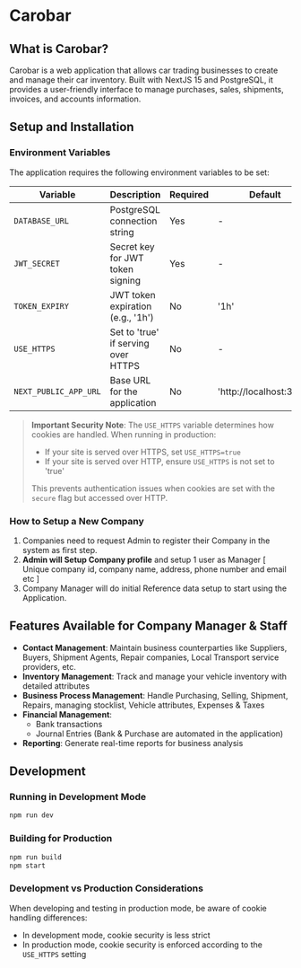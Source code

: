 # Carobar

## What is Carobar?

Carobar is a web application that allows car trading businesses to create and manage their car inventory. Built with NextJS 15 and PostgreSQL, it provides a user-friendly interface to manage purchases, sales, shipments, invoices, and accounts information.

## Setup and Installation

### Environment Variables

The application requires the following environment variables to be set:

| Variable              | Description                         | Required | Default                 |
| --------------------- | ----------------------------------- | -------- | ----------------------- |
| `DATABASE_URL`        | PostgreSQL connection string        | Yes      | -                       |
| `JWT_SECRET`          | Secret key for JWT token signing    | Yes      | -                       |
| `TOKEN_EXPIRY`        | JWT token expiration (e.g., '1h')   | No       | '1h'                    |
| `USE_HTTPS`           | Set to 'true' if serving over HTTPS | No       | -                       |
| `NEXT_PUBLIC_APP_URL` | Base URL for the application        | No       | 'http://localhost:3000' |

> **Important Security Note**: The `USE_HTTPS` variable determines how cookies are handled. When running in production:
>
> - If your site is served over HTTPS, set `USE_HTTPS=true`
> - If your site is served over HTTP, ensure `USE_HTTPS` is not set to 'true'
>
> This prevents authentication issues when cookies are set with the `secure` flag but accessed over HTTP.

### How to Setup a New Company

1. Companies need to request Admin to register their Company in the system as first step.
2. **Admin will Setup Company profile** and setup 1 user as Manager
   [ Unique company id, company name, address, phone number and email etc ]
3. Company Manager will do initial Reference data setup to start using the Application.

## Features Available for Company Manager & Staff

- **Contact Management**: Maintain business counterparties like Suppliers, Buyers, Shipment Agents, Repair companies, Local Transport service providers, etc.
- **Inventory Management**: Track and manage your vehicle inventory with detailed attributes
- **Business Process Management**: Handle Purchasing, Selling, Shipment, Repairs, managing stocklist, Vehicle attributes, Expenses & Taxes
- **Financial Management**:
  - Bank transactions
  - Journal Entries (Bank & Purchase are automated in the application)
- **Reporting**: Generate real-time reports for business analysis

## Development

### Running in Development Mode

```bash
npm run dev
```

### Building for Production

```bash
npm run build
npm start
```

### Development vs Production Considerations

When developing and testing in production mode, be aware of cookie handling differences:

- In development mode, cookie security is less strict
- In production mode, cookie security is enforced according to the `USE_HTTPS` setting
